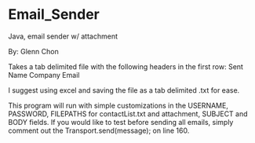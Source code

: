 # Email_Sender
Java, email sender w/ attachment

By: Glenn Chon

Takes a tab delimited file with the following headers in the first row:
Sent	Name	Company	Email

I suggest using excel and saving the file as a tab delimited .txt for ease.

This program will run with simple customizations in the USERNAME, PASSWORD, FILEPATHS for contactList.txt and attachment, SUBJECT and BODY fields.
If you would like to test before sending all emails, simply comment out the Transport.send(message); on line 160.
